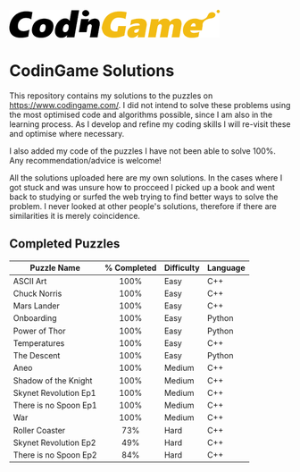 ![CodinGame Logo](https://github.com/gitcoding-bot/CodinGame-Solutions/blob/master/CodinGame%20Logo.png)
# CodinGame Solutions
This repository contains my solutions to the puzzles on https://www.codingame.com/. I did not intend to solve these problems using the most optimised code and algorithms possible, since I am also in the learning process. As I develop and refine my coding skills I will re-visit these and optimise where necessary. 

I also added my code of the puzzles I have not been able to solve 100%. Any recommendation/advice is welcome!

All the solutions uploaded here are my own solutions. In the cases where I got stuck and was unsure how to procceed I picked up a book and went back to studying or surfed the web trying to find better ways to solve the problem. I never looked at other people's solutions, therefore if there are similarities it is merely coincidence. 

## Completed Puzzles

| Puzzle Name           | % Completed   | Difficulty    | Language    |
| --------------------- | :-----------: | ------------- | ----------- |
| ASCII Art             | 100%          | Easy          | C++         |
| Chuck Norris          | 100%          | Easy          | C++         |
| Mars Lander           | 100%          | Easy          | C++         |
| Onboarding            | 100%          | Easy          | Python      |
| Power of Thor         | 100%          | Easy          | Python      |
| Temperatures          | 100%          | Easy          | C++         |
| The Descent           | 100%          | Easy          | Python      |
| Aneo                  | 100%          | Medium        | C++         |
| Shadow of the Knight  | 100%          | Medium        | C++         |
| Skynet Revolution Ep1 | 100%          | Medium        | C++         |
| There is no Spoon Ep1 | 100%          | Medium        | C++         |
| War                   | 100%          | Medium        | C++         |
| Roller Coaster        | 73%           | Hard          | C++         |
| Skynet Revolution Ep2 | 49%           | Hard          | C++         |
| There is no Spoon Ep2 | 84%           | Hard          | C++         |
